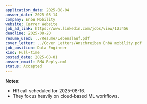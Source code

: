 ```yaml
---
application_date: 2025-08-04
answer_date: 2025-08-14
company: EnbW Mobility
website: Carrer Website
job_ad_link: https://www.linkedin.com/jobs/view/123456
deadline: 2025-08-20
resume_used: ../Resume/Lebenslauf.pdf
cover_letter: ../Cover Letters/Anschreiben EnbW mobility.pdf
job_position: Data Engineer
kind: Full-time
posted_date: 2025-08-01
answer_email: BMW-Reply.eml
status: Accepted
---
```


**Notes:**
- HR call scheduled for 2025-08-16.
- They focus heavily on cloud-based ML workflows.

